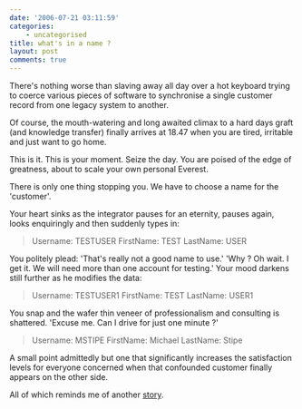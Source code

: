 ```yaml
---
date: '2006-07-21 03:11:59'
categories:
    - uncategorised
title: what's in a name ?
layout: post
comments: true
---
```


There's nothing worse than slaving away all day over a hot keyboard
trying to coerce various pieces of software to synchronise a single
customer record from one legacy system to another.

Of course, the mouth-watering and long awaited climax to a hard days
graft (and knowledge transfer) finally arrives at 18.47 when you are
tired, irritable and just want to go home.

This is it. This is your moment. Seize the day. You are poised of the
edge of greatness, about to scale your own personal Everest.

There is only one thing stopping you. We have to choose a name for the
'customer'.

Your heart sinks as the integrator pauses for an eternity, pauses again,
looks enquiringly and then suddenly types in:
> Username: TESTUSER FirstName: TEST LastName: USER

You politely plead: 'That's really not a good name to use.' 'Why ? Oh
wait. I get it. We will need more than one account for testing.' Your
mood darkens still further as he modifies the data:
> Username: TESTUSER1 FirstName: TEST LastName: USER1

You snap and the wafer thin veneer of professionalism and consulting is
shattered. 'Excuse me. Can I drive for just one minute ?'

> Username: MSTIPE FirstName: Michael LastName: Stipe

A small point admittedly but one that significantly increases the
satisfaction levels for everyone concerned when that confounded customer
finally appears on the other side.

All of which reminds me of another
[story](http://www.nbrightside.com/blog/2006/07/20/smoke-and-mirrors/).
